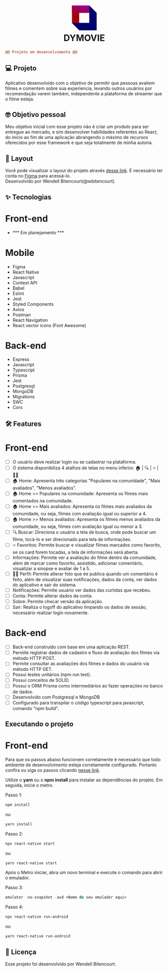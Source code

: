 <h1 align="center">
  <img alt="Rocketseat" height="80" title="DYMOVIE" src="dymovie-mobile/src/assets/logo264x262-noback.png" />
  <br/>
  DYMOVIE
</h1>

```diff
@@ Projeto em desenvolvimento @@
```

## 💻 Projeto
Aplicativo desenvolvido com o objetivo de permitir que pessoas avaliem filmes e comentem sobre sua experiencia,
levando outros usuários por recomendação verem também, independente a plataforma de streamer que o filme esteja.

## 🤓 Objetivo pessoal
Meu objetivo inicial com esse projeto não é criar um produto para ser entregue ao mercado, 
e sim desenvolver habilidades referentes ao React, do início ao fim de uma aplicação
abrangendo o máximo de recursos oferecidos por esse framework e que seja totalmente de minha autoria.

## 🔖 Layout

Você pode visualizar o layout do projeto através [desse link](https://www.figma.com/file/OxBAc8sDO8JssN8c72oSmu/DYMOVIE?node-id=0%3A1). 
É necessário ter conta no [Figma](http://figma.com/) para acessá-lo.
<br />
Desenvolvido por Wendell Bitencourt(@wbitencourt).

## ✨ Tecnologias

# Front-end
- *** Em planejamento ***

# Mobile
- Figma
- React Native
- Javascript
- Context API
- Babel
- Eslint
- Jest
- Styled Components
- Axios
- Postman
- React Navigation
- React vector icons (Font Awesome)

# Back-end
- Express
- Javascript
- Typescript
- Prisma
- Jest
- Postgresql
- MongoDB
- Migrations
- SWC
- Cors

## :hammer_and_wrench: Features 

# Front-end
-   [ ] O usuário deve realizar login ou se cadastrar na plataforma.
-   [ ] O sistema disponibiliza 4 atalhos de telas no menu inferior. 🏠 | 🔍 | ⭐ | 🙍‍♂️
-   [ ] 🏠 Home: Apresenta três categorias "Populares na comunidade", "Mais avaliados", "Menos avaliados".
-   [ ] 🏠 Home >> Populares na comunidade: Apresenta os filmes mais comentados na comunidade.
-   [ ] 🏠 Home >> Mais avaliados: Apresenta os filmes mais avaliados da comunidade, ou seja, filmes com avaliação igual ou superior a 4.
-   [ ] 🏠 Home >> Menos avaliados: Apresenta os filmes menos avaliados da comunidade, ou seja, filmes com avaliação igual ou menor a 3.
-   [ ] 🔍 Buscar: Direciona o usuário a tela de busca, onde pode buscar um filme, tocá-lo e ser direcionado para tela de informações.
-   [ ] ⭐ Favoritos: Permite buscar e visualizar filmes marcados como favorito, se os card forem tocadas, a tela de informações será aberta.
-   [ ] Informações: Permite ver a avaliação do filme dentro da comunidade, além de marcar como favorito, assistido, adicionar comentário, visualizar a sinopse e avaliar de 1 a 5.
-   [ ] 🙍‍♂️ Perfil: Permite alterar foto que ée publica quando um comentário é feito, além de visualizar suas notificações, dados da conta, ver dados do aplicativo e sair do sistema.
-   [ ] Notificações: Permite usuário ver dados das curtidas que recebeu.
-   [ ] Conta: Permite alterar dados da conta.
-   [ ] Sobre: Permite checar versão da aplicação.
-   [ ] Sair: Realiza o logoff do aplicativo limpando os dados de sessão, necessário realizar login novamente.

# Back-end
-   [ ] Back-end construído com base em uma aplicação REST.
-   [ ] Permite registrar dados de cadastro e fluxo de avaliação dos filmes via método HTTP POST.
-   [ ] Permite consultar as avaliações dos filmes e dados do usuário via método HTTP GET.
-   [ ] Possui testes unitários (npm run test).
-   [ ] Possui conceitos de SOLID.
-   [ ] Possui o ORM Prisma como intermediários ao fazer operações no banco de dados.
-   [ ] Desenvolvido com Postgresql e MongoDB
-   [ ] Configurado para transpilar o código typescript para javascript, comando "npm build".

## Executando o projeto

# Front-end
Para que os passos abaixo funcionem corretamente é necessário que todo ambiente de desenvolvimento esteja corretamente configurado.
Portanto confira ou siga os passos clicando [nesse link](https://reactnative.dev/docs/environment-setup). 

Utilize o **yarn** ou o **npm install** para instalar as dependências do projeto.
Em seguida, inicie o metro.

Passo 1:
```cl
npm install
```
ou

```cl
yarn install
```

Passo 2:
```cl
npx react-native start
```
ou

```cl
yarn react-native start
```

Após o Metro iniciar, abra um novo terminal e execute o comando para abrir o emulador.

Passo 3:
 ```cl
emulator -no-snapshot -avd <Nome do seu emulador aqui>
```

Passo 4:
 ```cl
npx react-native run-android
```
ou

 ```cl
yarn react-native run-android
```

## 📄 Licença

Esse projeto foi desenvolvido por Wendell Bitencourt.

<br />

